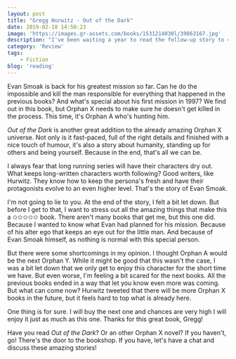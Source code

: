 ```yaml
---
layout: post
title: "Gregg Hurwitz - Out of the Dark"
date: 2019-02-18 14:50:23
image: 'https://images.gr-assets.com/books/1531214030l/39863167.jpg'
description: "I've been waiting a year to read the follow-up story to <em>Hell Bent</em>. When it got out, I immediately bought it! Fun fact, while listening to the audiobook and hearing hackers hacking devices, my media device stopped working. That's how thin the line  between fiction and reality is when Hurwitz is writing."
category: 'Review'
tags:
    - Fiction
blog: 'reading'
---
```

Evan Smoak is back for his greatest mission so far. Can he do the impossible and kill the man responsible for everything that happened in the previous books? And what's special about his first mission in 1997? We find out in this book, but Orphan X needs to make sure he doesn't get killed in the process. This time, it's Orphan A who's hunting him.

<em>Out of the Dark</em> is another great addition to the already amazing Orphan X universe. Not only is it fast-paced, full of the right details and finished with a nice touch of humour, it's also a story about humanity, standing up for others and being yourself. Because in the end, that's all we can be.

I always fear that long running series will have their characters dry out. What keeps long-written characters worth following? Good writers, like Hurwitz. They know how to keep the persona's fresh and have their protagonists evolve to an even higher level. That's the story of Evan Smoak.

I'm not going to lie to you. At the end of the story, I felt a bit let down. But before I get to that, I want to stress out all the amazing things that make this a ✩✩✩✩✩ book. There aren't many books that get me, but this one did. Because I wanted to know what Evan had planned for his mission. Because of his alter ego that keeps an eye out for the little man. And because of Evan Smoak himself, as nothing is normal with this special person.

But there were some shortcomings in my opinion. I thought Orphan A would be the next Orphan Y. While it might be good that this wasn't the case, I was a bit let down that we only get to enjoy this character for the short time we have. But even worse, I'm feeling a bit scared for the next books. All the previous books ended in a way that let you know even more was coming. But what can come now? Hurwitz tweeted that there will be more Orphan X books in the future, but it feels hard to top what is already here.

One thing is for sure. I will buy the next one and chances are very high I will enjoy it just as much as this one. Thanks for this great book, Gregg!

Have you read <em>Out of the Dark</em>? Or an other Orphan X novel? If you haven't, go! There's the door to the bookshop. If you have, let's have a chat and discuss these amazing stories!